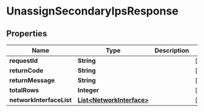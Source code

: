 
# UnassignSecondaryIpsResponse

## Properties
Name | Type | Description | Notes
------------ | ------------- | ------------- | -------------
**requestId** | **String** |  |  [optional]
**returnCode** | **String** |  |  [optional]
**returnMessage** | **String** |  |  [optional]
**totalRows** | **Integer** |  |  [optional]
**networkInterfaceList** | [**List&lt;NetworkInterface&gt;**](NetworkInterface.md) |  |  [optional]



